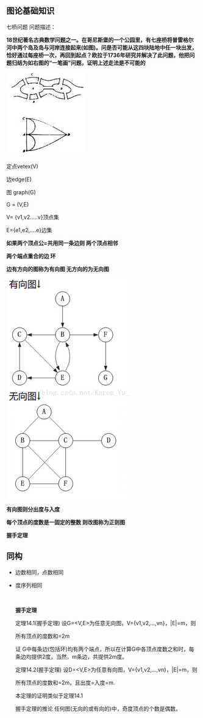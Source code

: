 ## 图论基础知识

七桥问题
问题描述：

**18世纪著名古典数学问题之一。在哥尼斯堡的一个公园里，有七座桥将普雷格尔河中两个岛及岛与河岸连接起来(如图)。问是否可能从这四块陆地中任一块出发，恰好通过每座桥一次，再回到起点？欧拉于1736年研究并解决了此问题，他把问题归结为如右图的“一笔画”问题，证明上述走法是不可能的**

![七桥图](./pic/seven.jpg)

定点vetex(V)

边edge(E)

图 graph(G)

G = (V,E)

V= {v1,v2.....v}顶点集

E={e1,e2,....e}边集

**如果两个顶点公=共用同一条边则 两个顶点相邻**

**两个端点重合的边 环**

**边有方向的图称为有向图  无方向的为无向图**

![g1](./pic/g1.png)

__有向图则分出度与入度__

**每个顶点的度数是一固定的整数 则改图称为正则图**

**握手定理**

## 同构

+ 边数相同，点数相同

+ 度序列相同

  ​

  **握手定理**

  定理14.1(握手定理) 设G=<V,E>为任意无向图，V={v1,v2,…,vn}，|E|=m，则

  所有顶点的度数和=2m

  证 G中每条边(包括环)均有两个端点，所以在计算G中各顶点度数之和时，每条边均提供2度，当然，m条边，共提供2m度。

  定理14.2(握手定理) 设D=<V,E>为任意有向图，V={v1,v2,…,vn}，|E|=m，则

  所有顶点的度数和=2m，且出度=入度=m.

  本定理的证明类似于定理14.1

  握手定理的推论 任何图(无向的或有向的)中，奇度顶点的个数是偶数。

  ​

  ​

